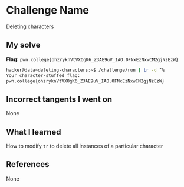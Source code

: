 # Challenge Name
Deleting characters

## My solve
**Flag:** `pwn.college{ohzryknVtVXOgK6_Z3AE9uV_IAO.0FNxEzNxwCM2gjNzEzW}`

```bash
hacker@data~deleting-characters:~$ /challenge/run | tr -d ^%
Your character-stuffed flag:
pwn.college{ohzryknVtVXOgK6_Z3AE9uV_IAO.0FNxEzNxwCM2gjNzEzW}
```
## Incorrect tangents I went on
None

## What I learned
How to modify `tr` to delete all instances of a particular character

## References 
None
